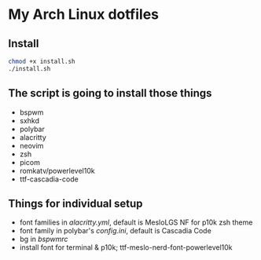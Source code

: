 # My Arch Linux dotfiles

## Install
```bash
chmod +x install.sh
./install.sh
```

## The script is going to install those things
- bspwm
- sxhkd
- polybar
- alacritty
- neovim
- zsh
- picom
- romkatv/powerlevel10k
- ttf-cascadia-code

## Things for individual setup
- font families in *alacritty.yml*, default is MesloLGS NF for p10k zsh theme
- font family in polybar's *config.ini*, default is Cascadia Code
- bg in *bspwmrc*
- install font for terminal & p10k; ttf-meslo-nerd-font-powerlevel10k


